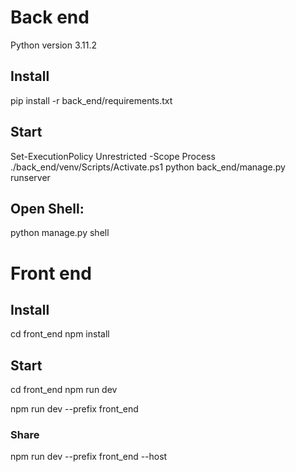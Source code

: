 # Back end

Python version 3.11.2

## Install

pip install -r back_end/requirements.txt

## Start

Set-ExecutionPolicy Unrestricted -Scope Process
.\/back_end/venv/Scripts/Activate.ps1
python back_end/manage.py runserver

## Open Shell:

python manage.py shell

# Front end

## Install

cd front_end
npm install

## Start

cd front_end
npm run dev

npm run dev --prefix front_end

### Share

npm run dev --prefix front_end --host
